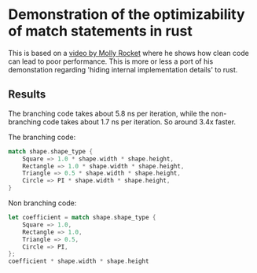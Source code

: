 # Demonstration of the optimizability of match statements in rust

This is based on a [video by Molly Rocket](https://www.youtube.com/watch?v=tD5NrevFtbU&t=1214s) where he shows how clean code can lead to poor performance. This is more or less a port of his demonstation regarding 'hiding internal implementation details' to rust.

## Results

The branching code takes about 5.8 ns per iteration, while the non-branching code takes about 1.7 ns per iteration. So around 3.4x faster.

The branching code:

```rust
match shape.shape_type {
    Square => 1.0 * shape.width * shape.height,
    Rectangle => 1.0 * shape.width * shape.height,
    Triangle => 0.5 * shape.width * shape.height,
    Circle => PI * shape.width * shape.height,
}
```

Non branching code:

```rust
let coefficient = match shape.shape_type {
    Square => 1.0,
    Rectangle => 1.0,
    Triangle => 0.5,
    Circle => PI,
};
coefficient * shape.width * shape.height
```
